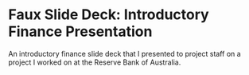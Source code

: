 # Faux Slide Deck: Introductory Finance Presentation
An introductory finance slide deck that I presented to project staff on a project I worked on at the Reserve Bank of Australia.
